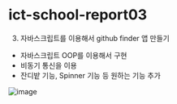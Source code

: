 # ict-school-report03

03. 자바스크립트를 이용해서 github finder 앱 만들기
  - 자바스크립트 OOP를 이용해서 구현
  - 비동기 통신을 이용
  - 잔디밭 기능, Spinner 기능 등 원하는 기능 추가

![image](https://github.com/user-attachments/assets/4e2f482b-6d5a-4323-862b-ee8073d5140f)
